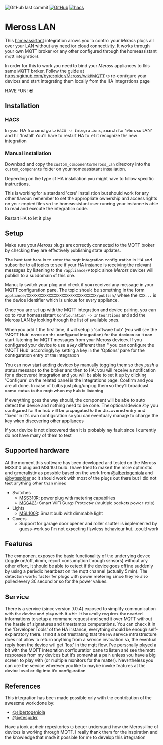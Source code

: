 ![GitHub last commit](https://img.shields.io/github/last-commit/krahabb/meross_lan?style=for-the-badge)
[![GitHub](https://img.shields.io/github/license/krahabb/meross_lan?style=for-the-badge)](LICENCE)
[![hacs][hacsbadge]][hacs]


# Meross LAN

This [homeassistant](https://www.home-assistant.io/) integration allows you to control your *Meross* plugs all over your LAN without any need for cloud connectivity. It works through your own MQTT broker (or any other configured through the homeassistant mqtt integration).

In order for this to work you need to bind your *Meross* appliances to this same MQTT broker. Follow the guide at https://github.com/bytespider/Meross/wiki/MQTT to re-configure your devices and start integrating them locally from the HA Integrations page

HAVE FUN! 😎

## Installation

### HACS

In your HA frontend go to `HACS -> Integrations`, search for 'Meross LAN' and hit 'Install'
You'll have to restart HA to let it recognize the new integration

### Manual installation

Download and copy the `custom_components/meross_lan` directory into the `custom_components` folder on your homeassistant installation.

Depending on the type of HA installation you might have to follow specific instructions.

This is working for a standard 'core' installation but should work for any other flavour: remember to set the appropriate ownership and access rights on your copied files so the homeassistant user running your instance is able to read and execute the integration code.

Restart HA to let it play

## Setup

Make sure your *Meross* plugs are correctly connected to the MQTT broker by checking they are effectively publishing state updates. 

The best test here is to enter the mqtt integration configuration in HA and subscribe to all topics to see if your HA instance is receiving the relevant messages by listening to the `/appliance/#` topic since *Meross* devices will publish to a subdomain of this one. 

Manually switch your plug and check if you received any message in your MQTT configuration pane. The topic should be something in the form `appliance/XXXXXXXXXXXXXXXXXXXXXXXXXXXXXXXX/publish/` where the `XXX...` is the device identifier which is unique for every appliance.

Once you are set up with the MQTT integration and device pairing, you can go to your homeassistant `Configuration -> Integrations` and add the Meross LAN by looking through the list of available ones.

When you add it the first time, it will setup a 'software hub' (you will see the 'MQTT Hub' name on the configured integration) for the devices so it can start listening for MQTT messages from your Meross devices. If you configured your device to use a *key* different than *''* you can configure the 'MQTT Hub' accordingly by setting a key in the 'Options' pane for the configuration entry of the integration

You can now start adding devices by manually toggling them so they *push* a status message to the broker and then to HA: you will receive a notification for a discovered integration and you will be able to set it up by clicking 'Configure' on the related panel in the Integrations page. Confirm and you are all done. In case of bulbs just plug/unplug them so they'll broadcast some status to the mqtt when my hub is listening

If everything goes the way should, the component will be able to auto detect the device and nothing need to be done. The optional device *key* you configured for the hub will be propagated to the discovered entry and 'fixed' in it's own configuration so you can eventually manage to change the key when discovering other appliances

If your device is not discovered then it is probably my fault since I currently do not have many of them to test


## Supported hardware

At the moment this software has been developed and tested on the Meross MSS310 plug and MSL100 bulb. I have tried to make it the more optimistic and generalistic as possible based on the work from [@albertogeniola] and [@bytespider] so it should work with most of the plugs out there but I did not test anything other than mines

- Switches
  - [MSS310R](https://www.meross.com/product/38/article/): power plug with metering capabilties
  - [MSS425](https://www.meross.com/product/16/article/): Smart WiFi Surge Protector (multiple sockets power strip)
- Lights
  - [MSL100R](https://www.meross.com/product/4/article/): Smart bulb with dimmable light
- Covers
  - Support for garage door opener and roller shutter is implemented by guess-work so I'm not expecting flawless behaviour but...could work


## Features

The component exposes the basic functionality of the underlying device (toggle on/off, dimm, report consumption through sensors) without any other effort, It should be able to detect if the device goes offline suddenly by using a periodic heartbeat on the mqtt channel (actually 5 min). The detection works faster for plugs with power metering since they're also polled every 30 second or so for the power values.


## Service

There is a service (since version 0.0.4) exposed to simplify communication with the device and play with it a bit. It basically requires the needed informations to setup a command request and send it over MQTT without the hassle of signatures and timestamps computations. You can check it in the 'Developer Tools' of the HA instance, everything should be enough self-explanatory there. 
I find it a bit frustrating that the HA service infrastructure does not allow to return anything from a service invocation so, the eventual reply from the device will get 'lost' in the mqtt flow. I've personally played a bit with the MQTT integration configuration pane to listen and see the mqtt responses from my devices but it's somewhat a pain unless you have a big screen to play with (or multiple monitors for the matter). Nevertheless you can use the service wherever you like to maybe invoke features at the device level or dig into it's configuration


## References

This integration has been made possible only with the contribution of the awesome work done by:

- [@albertogeniola]
- [@bytespider]

Have a look at their repositories to better understand how the Meross line of devices is working through MQTT.
I really thank them for the inspiration and the knowledge that made it possible for me to develop this integration

[hacs]: https://github.com/custom-components/hacs
[hacsbadge]: https://img.shields.io/badge/HACS-Default-orange.svg?style=for-the-badge
[@albertogeniola]: https://github.com/albertogeniola/MerossIot
[@bytespider]: https://github.com/bytespider/Meross
